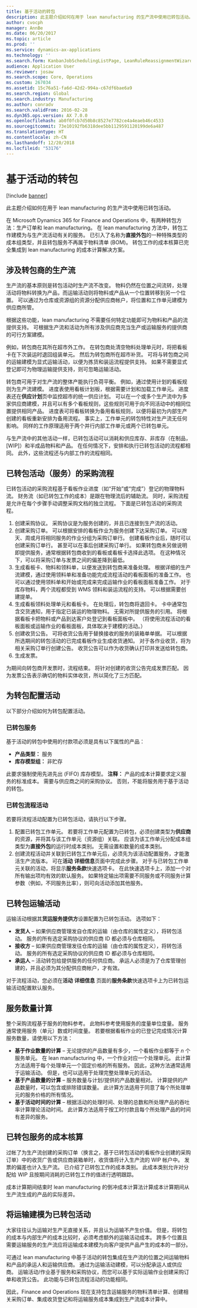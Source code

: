 ```yaml
---
title: 基于活动的转包
description: 此主题介绍如何在用于 lean manufacturing 的生产流中使用已转包活动。
author: cvocph
manager: AnnBe
ms.date: 06/20/2017
ms.topic: article
ms.prod: ''
ms.service: dynamics-ax-applications
ms.technology: ''
ms.search.form: KanbanJobSchedulingListPage, LeanRuleReassignmentWizard, PlanActivity, ReqSupplyDemandSchedule
audience: Application User
ms.reviewer: josaw
ms.search.scope: Core, Operations
ms.custom: 267034
ms.assetid: 15c76a51-fa6d-42d2-994a-c67df6bae6a9
ms.search.region: Global
ms.search.industry: Manufacturing
ms.author: conradv
ms.search.validFrom: 2016-02-28
ms.dyn365.ops.version: AX 7.0.0
ms.openlocfilehash: ab0f0fcb7d50b8c8527e7782ce4a4eaeb46c4533
ms.sourcegitcommit: 73e10192fb6318dee5bb1129591120199de6a487
ms.translationtype: HT
ms.contentlocale: zh-CN
ms.lasthandoff: 12/20/2018
ms.locfileid: "53176"
---
```

# <a name="activity-based-subcontracting"></a>基于活动的转包

[!include [banner](../includes/banner.md)]

此主题介绍如何在用于 lean manufacturing 的生产流中使用已转包活动。

在 Microsoft Dynamics 365 for Finance and Operations 中，有两种转包方法：生产订单和 lean manufacturing。 在 lean manufacturing 方法中，转包工作建模为与生产流活动有关的服务。 已引入了名称为**直接外包**的一种特殊类型的成本组类型，并且转包服务不再属于物料清单 (BOM)。 转包工作的成本核算已完全集成到 lean manufacturing 的成本计算解决方案。

## <a name="production-flows-that-involve-subcontractors"></a>涉及转包商的生产流
生产流的基本原则是转包活动时生产流不改变。 物料仍然在位置之间流转，处理活动将物料转换为产品，而运输活动则将物料或产品从一个位置转移到另一个位置。 可以通过为仓库或资源组的资源分配供应商帐户，将位置和工作单元建模为供应商所管。  

根据这些功能，lean manufacturing 不需要任何特定功能即可为物料和产品的流提供支持。 可根据生产流和活动为所有涉及供应商充当生产或运输服务的提供商的可行方案建模。  

例如，转包商在其所在超市外工作。 在转包商处清空物料处理单元时，将把看板卡在下次装运时退回组装单元。 然后为转包商所在超市补货。 可将与转包商之间的运输建模为显式运输活动，以便为拣货和装运流程提供支持。 如果不需要显式登记即可为物理运输提供支持，则可忽略运输活动。  

转包商可用于对生产流的整体产能执行负荷平衡。 例如，通过使用计划的看板规则为生产流建模。 进度表使用看板计划板，根据需要计划和加载工作单元。 进度表还在**供应计划**页中监控超市的统一供应计划。 可以在一个或多个生产流中为多家供应商建模，并且可以有多个看板规则，这些规则可用于向不同活动中的相同位置提供相同产品。 进度表可将看板转换为备用看板规则，以便将最初为内部生产创建的看板重新安排为备用流程。 事实上，工作单元的转包特性对生产流无任何影响。 同样的工作原理适用于两个并行内部工作单元或两个已转包单元。   

与生产流中的其他活动一样，已转包活动可以消耗和供应库存、非库存（在制品，\[WIP\]）和半成品物料和产品。 在任何情况下，安排和执行已转包活动的流程都相同。 此外，这些流程还与内部工作的流程相同。

## <a name="purchase-process-for-subcontracted-activities-services"></a>已转包活动（服务）的采购流程
已转包活动的采购流程基于看板作业进度（如“开始”或“完成”）登记的物理物料流。 财务流（如已转包工作的成本）是跟在物理流后的辅助流。 同时，采购流程是允许在每个步骤手动调整采购文档的独立流程。 下面是已转包活动的采购流程。

1.  创建采购协议。 采购协议是为服务创建的，并且已连接到生产流的活动。
2.  创建采购订单。 可以根据安排的看板作业为服务创建下达采购订单。 可以按天、周或月将相同服务的作业分组为采购订单行。 创建看板作业后，随时可以创建采购订单行。 甚至可以在事后创建采购订单行。 如果转包商未另做说明即提供服务，通常根据转包商收到的看板或看板卡选择此选项。 在这种情况下，可以将采购订单与发票之间的偏差降到最低。
3.  生成看板卡、物料和领料单，以便发送到转包商来准备处理。 根据详细的生产流建模，通过使用领料单和准备功能完成流程活动的看板面板的准备工作。 也可以通过使用领料单和开始或完成来完成运输作业的看板面板准备工作。 对于库存物料，两个流程都受到 WMS 领料和装运流程的支持。 可以根据需要创建提单。
4.  生成看板领料处理单元和看板卡。 在处理后，转包商将退回卡。 卡中通常包含交货通知，用于指定已装运的物理物料。 无需对所提供服务的引用。 将根据看板卡把物料或产品到达客户处登记到看板面板中。 （将使用流程活动的看板面板或运输作业的看板面板，具体取决于建模的活动。）
5.  创建收货公告。 可将收货公告用于替换接收的服务的装箱单单据。 可以根据所选期间的转包活动的已完成看板作业生成收货通知。 对于各作业收货，将为相关采购订单行创建公告。 收货公告可以作为收货确认打印并发送给转包商。
6.  生成发票。

为期间向转包商开发票时，流程结束。 将针对创建的收货公告完成发票匹配。 因为发票公告表示确切的物料实体收货，所以简化了三方匹配。

## <a name="configuring-activities-for-subcontracting"></a>为转包配置活动
以下部分介绍如何为转包配置活动。

### <a name="subcontracted-services"></a>已转包服务

基于活动的转包中使用的付款项必须是具有以下属性的产品：

-   **产品类型：** 服务
-   **库存模型组：** 非贮存

此要求强制使用先进先出 (FIFO) 库存模型。 **注释：** 产品的成本计算要求定义服务的标准成本。 需要与供应商之间的采购协议。 否则，不能将服务用于基于活动的转包。

### <a name="subcontracted-process-activities"></a>已转包流程活动

若要将流程活动配置为已转包活动，请执行以下步骤。

1.  配置已转包工作单元。 若要将工作单元配置为已转包，必须创建类型为**供应商**的资源，并将其与该工作单元（资源组）关联。 应该为该工作单元分配成本组类型为**直接外包**的运行时成本类别。 无需设置和数量的成本类别。
2.  创建流程活动并关联到已转包工作单元后，必须先为该活动配置服务，才能激活生产流版本。 可在**活动** **详细信息**页面中完成此步骤。 对于与已转包工作单元关联的活动，将显示**服务条款**快速选项卡。 在此快速选项卡上，添加一个对所有输出项均有效的默认服务。 如果特定输出项需要不同服务或不同服务计算参数（例如，不同服务比率），则可向活动添加其他服务。

## <a name="subcontracted-transfer-activities"></a>已转包运输活动
运输活动根据其**货运服务提供方**设置配置为已转包活动。 选项如下：

-   **发货人** – 如果供应商管理发自仓库的运输（由仓库的属性定义），将转包活动。 服务的所有选定采购协议的供应商 ID 都必须与仓库相同。
-   **接收方** – 如果供应商管理发往仓库的运输（由仓库的属性定义），将转包活动。 服务的所有选定采购协议的供应商 ID 都必须与仓库相同。
-   **承运人** – 活动转包给提供服务的任何供应商。 承运人必须是为了仓库管理创建的，并且必须为其分配供应商帐户，才有效。

对于流程活动，您必须在**活动** **详细信息** 页面的**服务条款**快速选项卡上为已转包运输活动配置默认服务。

## <a name="service-quantity-calculation"></a>服务数量计算
整个采购流程基于服务的物料参考。 此物料参考使用服务的度量单位度量。 服务通常使用服务（单元）数或时间度量。 若要根据看板作业的已登记完成情况计算服务数量，请使用以下方法：

-   **基于作业数量的计算** – 无论提供的产品数量有多少，一个看板作业都等于 *n* 个服务单元。 在 lean manufacturing 中，一个作业对应一个处理单元。 此计算方法适用于每个处理单元一个固定价格的所有服务。 因此，这种方法通常适用于运输活动。 但是，也可以适用于处理完整处理单元的活动。
-   **基于产品数量的计算** – 服务数量与计划/提供的产品数量相对。 计算提供的产品数量时，可以包含或排除错误数量。 此计算方法适用于同意了每个所处理单元的服务价格的所有情况。
-   **基于活动时间的计算** – 根据活动的处理时间、处理的总数和所处理产品的吞吐率计算理论活动时间。 此计算方法适用于按工时付款且每个所处理产品的时间有差异的服务。

## <a name="cost-accounting-of-subcontracted-services"></a>已转包服务的成本核算
过帐了为生产流创建的采购订单（换言之，基于已转包活动的看板作业创建的采购订单）中的收货广告或供应商装箱单时，收货值将计入生产流的 WIP 帐户中。 发票的偏差也计入生产流。 已介绍了已转包工作的成本类别。 此成本类别允许对分配给 WIP 且按期间消耗的已转包工作的值进行透明跟踪。  

成本计算期间结束时 lean manufacturing 的倒冲成本计算法计算成本计算期间从生产流生成的产品的实际差异。

## <a name="modeling-transfers-as-subcontracted-activities"></a>将运输建模为已转包活动
大家往往认为运输对生产无直接关系，并且认为运输不产生价值。 但是，将转包的成本与内部生产的成本比较时，必须考虑额外的运输活动成本。 跨多个位置且需要运输服务的生产流应将运输成本建模为向客户提供产品产生的成本的一部分。 

可通过 lean manufacturing 中基于活动的转包集成在生产流的位置之间运输物料和产品的承运人和运输供应商。 通过为运输活动建模，可以分配承运人或供应商。 运输活动/作业基于服务和采购协议，而您可以基于实际运输作业创建采购订单和收货公告。 此功能与已转包流程活动的功能相同。  

因此，Finance and Operations 现在支持包含运输服务的物料清单计算、创建相关采购订单、集成收货登记和将运输服务成本集成到生产流成本计算中。



